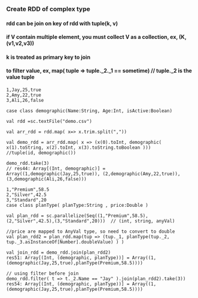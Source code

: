 ### Create RDD of complex type
#### rdd can be join on key of  rdd with tuple(k, v)
#### if V contain multiple element, you must collect V as a collection,  ex, (K, (v1,v2,v3))
#### k is treated as primary key to join
#### to filter value, ex, map( tuple =>  tuple._2._1 == sometime)  // tuple._2  is the value tuple

```
1,Jay,25,true
2,Amy,22,true
3,Ali,26,false

case class demographic(Name:String, Age:Int, isActive:Boolean)

val rdd =sc.textFile("demo.csv")

val arr_rdd = rdd.map( x=> x.trim.split(","))

val demo_rdd = arr_rdd.map( x => (x(0).toInt, demographic(  x(1).toString, x(2).toInt, x(3).toString.toBoolean ))) 
//tuple(id, demographic())

demo_rdd.take(3)
// res44: Array[(Int, demographic)] = Array((1,demographic(Jay,25,true)), (2,demographic(Amy,22,true)), (3,demographic(Ali,26,false)))

1,"Premium",58.5
2,"Silver",42.5
3,"Standard",20
case class planType( planType:String , price:Double )

val plan_rdd = sc.parallelize(Seq((1,"Premium",58.5),(2,"Silver",42.5),(3,"Standard",20)))  // (int, string, anyVal)

//price are mapped to AnyVal type, so need to convert to double
val plan_rdd2 = plan_rdd.map(tup => (tup._1, planType(tup._2, tup._3.asInstanceOf[Number].doubleValue) ) )

val join_rdd = demo_rdd.join(plan_rdd2)
res51: Array[(Int, (demographic, planType))] = Array((1,(demographic(Jay,25,true),planType(Premium,58.5))))

// using filter before join
demo_rdd.filter( t => t._2.Name == "Jay" ).join(plan_rdd2).take(3))
res54: Array[(Int, (demographic, planType))] = Array((1,(demographic(Jay,25,true),planType(Premium,58.5))))

```
